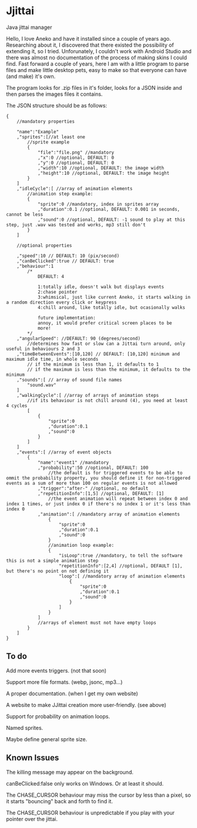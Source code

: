# Jjittai
Java jittai manager

Hello,
I love Aneko and have it installed since a couple of years ago.
Researching about it, I discovered that there existed the possibility of extending it, so I tried.
Unforunately, I couldn't work with Android Studio and there was almost no documentation of the process of making skins I could find.
Fast forward a couple of years, here I am with a little program to parse files and make little desktop pets, easy to make so that everyone can have (and make) it's own.

The program looks for .zip files in it's folder, looks for a JSON inside and then parses the images files it contains.

The JSON structure should be as follows:

```
{
	//mandatory properties
	
	"name":"Example"
	,"sprites":[//at least one
		//sprite example
		{
			"file":"file.png" //mandatory
			,"x":0 //optional, DEFAULT: 0
			,"y":0 //optional, DEFAULT: 0
			,"width":10 //optional, DEFAULT: the image width
			,"height":10 //optional, DEFAULT: the image height
		}
	]
	,"idleCycle":[ //array of animation elements
		//animation step example:
		{
			"sprite":0 //mandatory, index in sprites array
			,"duration":0.1 //optional, DEFAULT: 0.001 in seconds, cannot be less
			,"sound":0 //optional, DEFAULT: -1 sound to play at this step, just .wav was tested and works, mp3 still don't
		}
	]

	//optional properties
	
	,"speed":10 // DEFAULT: 10 (pix/second)
	,"canBeClicked":true // DEFAULT: true
	,"behaviour":1
		/*
			DEFAULT: 4

			1:totally idle, doesn't walk but displays events
			2:chase pointer
			3:whimsical, just like current Aneko, it starts walking in a random direction every click or keypress
			4:chill around, like totally idle, but ocasionally walks

			future implementation:
			annoy, it would prefer critical screen places to be
			more!
		*/
	,"angularSpeed": //DEFAULT: 90 (degrees/second)
		//determines how fast or slow can a Jittai turn around, only useful in behaviours 2 and 3
	,"timeBetweenEvents":[10,120] // DEFAULT: [10,120] minimum and maximum idle time, in whole seconds
		// if the minimum is less than 1, it defaults to 1
		// if the maximum is less than the minimum, it defaults to the minimum
	,"sounds":[ // array of sound file names 
		"sound.wav"
	]
	,"walkingCycle":[ //array of arrays of animation steps
		//if its behaviour is not chill around (4), you need at least 4 cycles
		[
			{
				"sprite":0
				,"duration":0.1
				,"sound":0
			}
		]
	]
	,"events":[ //array of event objects
		{
			"name":"event1" //mandatory
			,"probability":50 //optional, DEFAULT: 100
				//the default is for triggered events to be able to ommit the probability property, you should define it for non-triggered events as a sum of more than 100 on regular events is not allowed
			,"trigger":"after-" //optional, no default
			,"repetitionInfo":[1,5] //optional, DEFAULT: [1]
				//the event animation will repeat between index 0 and index 1 times, or just index 0 if there's no index 1 or it's less than index 0
			,"animation":[ //mandatory array of animation elements
				{
					"sprite":0
					,"duration":0.1
					,"sound":0
				}
				//animation loop example:
				{
					"isLoop":true //mandatory, to tell the software this is not a simple animation step
					"repetitionInfo":[2,4] //optional, DEFAULT [1], but there's no point on not defining it
					"loop":[ //mandatory array of animation elements
						{
							"sprite":0
							,"duration":0.1
							,"sound":0
						}
					]
				}
			]
			//arrays of element must not have empty loops
		}
	]
}

```

## To do

Add more events triggers. (not that soon)

Support more file formats. (webp, jsonc, mp3...)

A proper documentation. (when I get my own website)

A website to make JJittai creation more user-friendly. (see above)

Support for probability on animation loops.

Named sprites.

Maybe define general sprite size.

## Known Issues

The killing message may appear on the background.

canBeClicked:false only works on Windows. Or at least it should.

The CHASE_CURSOR behaviour may miss the cursor by less than a pixel, so it starts "bouncing" back and forth to find it.

The CHASE_CURSOR behaviour is unpredictable if you play with your pointer over the jittai.
